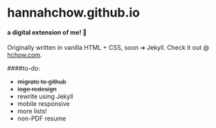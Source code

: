 # hannahchow.github.io

#### a digital extension of me! 🌟 </br>
Originally written in vanilla HTML + CSS, soon ➔ Jekyll. Check it out @ [hchow.com](http://hchow.com).

####to-do:
- ~~migrate to github~~
- ~~logo redesign~~
- rewrite using Jekyll
- mobile responsive
- more lists!
- non-PDF resume
